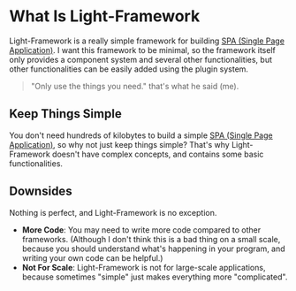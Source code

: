 # What Is Light-Framework
Light-Framework is a really simple framework for building [SPA (Single Page Application)](https://en.wikipedia.org/wiki/Single-page_application). I want this framework to be minimal, so the framework itself only provides a component system and several other functionalities, but other functionalities can be easily added using the plugin system.

> "Only use the things you need." that's what he said (me).

## Keep Things Simple
You don't need hundreds of kilobytes to build a simple [SPA (Single Page Application)](https://en.wikipedia.org/wiki/Single-page_application), so why not just keep things simple? That's why Light-Framework doesn't have complex concepts, and contains some basic functionalities.

## Downsides
Nothing is perfect, and Light-Framework is no exception.

* **More Code**: You may need to write more code compared to other frameworks. (Although I don't think this is a bad thing on a small scale, because you should understand what's happening in your program, and writing your own code can be helpful.)
* **Not For Scale**: Light-Framework is not for large-scale applications, because sometimes "simple" just makes everything more "complicated".
